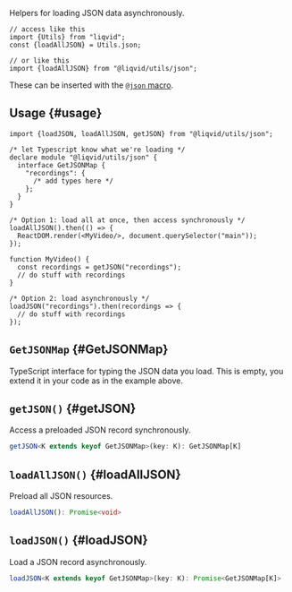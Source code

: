 Helpers for loading JSON data asynchronously.

```tsx
// access like this
import {Utils} from "liqvid";
const {loadAllJSON} = Utils.json;

// or like this
import {loadAllJSON} from "@liqvid/utils/json";
```

These can be inserted with the [`@json` macro](../cli/macros.md#json).

## Usage {#usage}
```tsx
import {loadJSON, loadAllJSON, getJSON} from "@liqvid/utils/json";

/* let Typescript know what we're loading */
declare module "@liqvid/utils/json" {
  interface GetJSONMap {
    "recordings": {
      /* add types here */
    };
  }
}

/* Option 1: load all at once, then access synchronously */
loadAllJSON().then(() => {
  ReactDOM.render(<MyVideo/>, document.querySelector("main"));
});

function MyVideo() {
  const recordings = getJSON("recordings");
  // do stuff with recordings
}

/* Option 2: load asynchronously */
loadJSON("recordings").then(recordings => {
  // do stuff with recordings
});
```
## `GetJSONMap` {#GetJSONMap}
TypeScript interface for typing the JSON data you load. This is empty, you extend it in your code as in the example above.

## `getJSON()` {#getJSON}
Access a preloaded JSON record synchronously.

```typescript
getJSON<K extends keyof GetJSONMap>(key: K): GetJSONMap[K]
```

## `loadAllJSON()` {#loadAllJSON}
Preload all JSON resources.

```typescript
loadAllJSON(): Promise<void>
```

## `loadJSON()` {#loadJSON}
Load a JSON record asynchronously.

```typescript
loadJSON<K extends keyof GetJSONMap>(key: K): Promise<GetJSONMap[K]>
```
